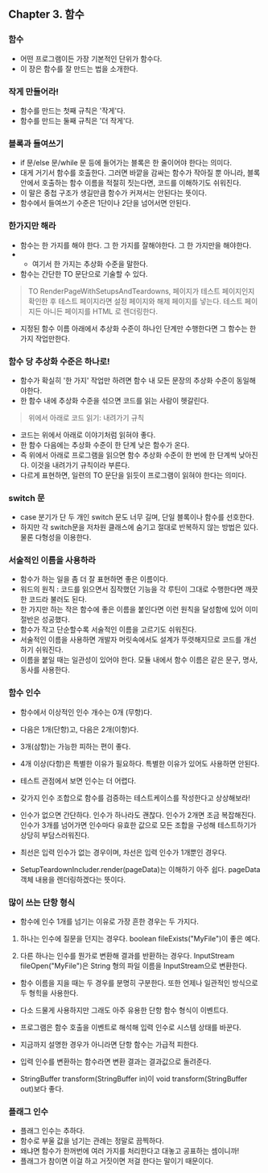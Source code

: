 ## Chapter 3. 함수


### 함수

- 어떤 프로그램이든 가장 기본적인 단위가 함수다.
- 이 장은 함수를 잘 만드는 법을 소개한다. 


### 작게 만들어라!

- 함수를 만드는 첫째 규칙은 '작게'다.
- 함수를 만드는 둘째 규칙은 '더 작게'다.


### 블록과 들여쓰기

- if 문/else 문/while 문 등에 들어가는 블록은 한 줄이어야 한다는 의미다.
- 대게 거기서 함수를 호출한다. 그러면 바깥을 감싸는 함수가 작아질 뿐 아니라, 블록 안에서 호출하는 함수 이름을 적절히 짓는다면, 코드를 이해하기도 쉬워진다.
- 이 말은 중첩 구조가 생길만큼 함수가 커져서는 안된다는 뜻이다.
- 함수에서 들여쓰기 수준은 1단이나 2단을 넘어서면 안된다.


### 한가지만 해라

- 함수는 한 가지를 해야 한다. 그 한 가지를 잘해야한다. 그 한 가지만을 해야한다. 
- - 여기서 한 가지는 추상화 수준을 말한다.
- 함수는 간단한 TO 문단으로 기술할 수 있다.

> TO RenderPageWithSetupsAndTeardowns, 페이지가 테스트 페이지인지 확인한 후 테스트 페이지라면 
설정 페이지와 해제 페이지를 넣는다. 테스트 페이지든 아니든 페이지를 HTML 로 렌더링한다.

- 지정된 함수 이름 아래에서 추상화 수준이 하나인 단계만 수행한다면 그 함수는 한 가지 작업만한다.


### 함수 당 추상화 수준은 하나로!

- 함수가 확실히 '한 가지' 작업만 하려면 함수 내 모든 문장의 추상화 수준이 동일해야한다.
- 한 함수 내에 추상화 수준을 섞으면 코드를 읽는 사람이 헷갈린다.

> 위에서 아래로 코드 읽기: 내려가기 규칙

- 코드는 위에서 아래로 이야기처럼 읽혀야 좋다.
- 한 함수 다음에는 추상화 수준이 한 단계 낮은 함수가 온다.
- 즉 위에서 아래로 프로그램을 읽으면 함수 추상화 수준이 한 번에 한 단계씩 낮아진다. 이것을 내려가기 규칙이라 부른다.
- 다르게 표현하면, 일련의 TO 문단을 읽듯이 프로그램이 읽혀야 한다는 의미다.


### switch 문

- case 분기가 단 두 개인 switch 문도 너무 길며, 단일 블록이나 함수를 선호한다.
- 하지만 각 switch문을 저차원 클래스에 숨기고 절대로 반복하지 않는 방법은 있다. 물론 다형성을 이용한다.


### 서술적인 이름을 사용하라

- 함수가 하는 일을 좀 더 잘 표현하면 좋은 이름이다.
- 워드의 원칙 : 코드를 읽으면서 짐작했던 기능을 각 루틴이 그대로 수행한다면 깨끗한 코드라 불러도 된다.
- 한 가지만 하는 작은 함수에 좋은 이름을 붙인다면 이런 원칙을 달성함에 있어 이미 절반은 성공했다.
- 함수가 작고 단순할수록 서술적인 이름을 고르기도 쉬워진다.
- 서술적인 이름을 사용하면 개발자 머릿속에서도 설계가 뚜렷해지므로 코드를 개선하기 쉬워진다.
- 이름을 붙일 때는 일관성이 있어야 한다. 모듈 내에서 함수 이름은 같은 문구, 명사, 동사를 사용한다.


### 함수 인수

- 함수에서 이상적인 인수 개수는 0개 (무항)다.
- 다음은 1개(단항)고, 다음은 2개(이항)다.
- 3개(삼항)는 가능한 피하는 편이 좋다.
- 4개 이상(다항)은 특별한 이유가 필요하다. 특별한 이유가 있어도 사용하면 안된다.

- 테스트 관점에서 보면 인수는 더 어렵다.
- 갖가지 인수 조합으로 함수를 검증하는 테스트케이스를 작성한다고 상상해보라!
- 인수가 없으면 간단하다. 인수가 하나라도 괜찮다. 인수가 2개면 조금 복잡해진다. 인수가 3개를 넘어가면 인수마다 유효한 값으로 모든 조합을 구성해 테스트하기가 상당히 부담스러워진다.
- 최선은 입력 인수가 없는 경우이며, 차선은 입력 인수가 1개뿐인 경우다. 
- SetupTeardownIncluder.render(pageData)는 이해하기 아주 쉽다. pageData 객체 내용을 렌더링하겠다는 뜻이다.


### 많이 쓰는 단항 형식

- 함수에 인수 1개를 넘기는 이유로 가장 흔한 경우는 두 가지다.

1. 하나는 인수에 질문을 던지는 경우다. boolean fileExists("MyFile")이 좋은 예다.

2. 다른 하나는 인수를 뭔가로 변환해 결과를 반환하는 경우다. InputStream fileOpen("MyFile")은 String 형의 파일 이름을 InputStream으로 변환한다.

- 함수 이름을 지을 때는 두 경우를 분명히 구분한다. 또한 언제나 일관적인 방식으로 두 형힉을 사용한다.

- 다소 드물게 사용하지만 그래도 아주 유용한 단항 함수 형식이 이벤트다.
- 프로그램은 함수 호출을 이벤트로 해석해 입력 인수로 시스템 상태를 바꾼다.
- 지금까지 설명한 경우가 아니라면 단항 함수는 가급적 피한다.
- 입력 인수를 변환하는 함수라면 변환 결과는 결과값으로 돌려준다.
- StringBuffer transform(StringBuffer in)이 void transform(StringBuffer out)보다 좋다.


### 플래그 인수

- 플래그 인수는 추하다.
- 함수로 부울 값을 넘기는 관례는 정말로 끔찍하다.
- 왜냐면 함수가 한꺼번에 여러 가지를 처리한다고 대놓고 공표하는 셈이니까!
- 플래그가 참이면 이걸 하고 거짓이면 저걸 한다는 말이기 때문이다.


